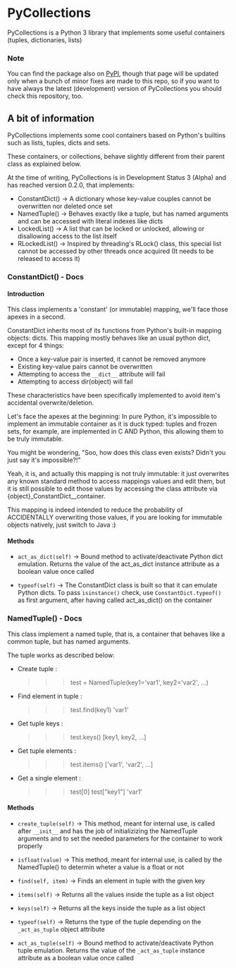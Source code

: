 # PyCollections
PyCollections is a Python 3 library that implements some useful containers (tuples, dictionaries, lists)


### Note

You can find the package also on [PyPI](https://pypi.org/project/PyCollections/), though that page will be updated only when a bunch of minor fixes are made to this repo, so if you want to have always the latest (development) version of PyCollections you should check this repository, too.

## A bit of information

PyCollections implements some cool containers based on Python's builtins such as lists, tuples, dicts and sets.

These containers, or collections, behave slightly different from their parent class as explained below.

At the time of writing, PyCollections is in Development Status 3 (Alpha) and has reached version 0.2.0, that implements:

  - ConstantDict() -> A dictionary whose key-value couples cannot be overwritten nor deleted once set
  - NamedTuple() -> Behaves exactly like a tuple, but has named arguments and can be accessed with literal indexes like dicts
  - LockedList() -> A list that can be locked or unlocked, allowing or disallowing access to the list itself
  - RLockedList() -> Inspired by threading's RLock() class, this special list cannot be accessed by other threads once acquired (It needs to be released to access it)

### ConstantDict() - Docs

#### Introduction

This class implements a 'constant' (or immutable) mapping, we'll face those apexes in a second.

ConstantDict inherits most of its functions from Python's built-in mapping objects: dicts.
This mapping mostly behaves like an usual python dict, except for  4 things:

  - Once a key-value pair is inserted, it cannot be removed anymore
  - Existing key-value pairs cannot be overwritten
  - Attempting to access the `__dict__` attribute will fail
  - Attempting to access dir(object) will fail

These characteristics have been specifically implemented to avoid item's accidental overwrite/deletion.

Let's face the apexes at the beginning: In pure Python, it's impossible to implement an immutable container as it is duck typed: tuples and frozen sets, for example, are implemented in C AND Python, this allowing them to be truly immutable.

You might be wondering, "Soo, how does this class even exists? Didn't you just say it's impossible?!"

Yeah, it is, and actually this mapping is not truly immutable: it just overwrites any known standard method to access mappings values and edit them, but it is still possible to edit those values by accessing the class attribute via {object}_ConstantDict__container.

This mapping is indeed intended to reduce the probability of ACCIDENTALLY overwriting those
values, if you are looking for immutable objects natively, just
switch to Java :)

#### Methods

  - `act_as_dict(self)` -> Bound method to activate/deactivate Python dict emulation. Returns the value of the act_as_dict instance attribute as a boolean value once called
  
  - `typeof(self)` -> The ConstantDict class is built so that it can emulate Python dicts.
    To pass `isinstance()` check, use `ConstantDict.typeof()` as first argument, after having called act_as_dict() on the container

### NamedTuple() - Docs

This class implement a named tuple, that is, a container that behaves like a common tuple, but has named arguments.

The tuple works as described below:

  - Create tuple :
    >>> test = NamedTuple(key1='var1', key2='var2', ...)

  - Find element in tuple :
    >>> test.find(key1)
        'var1'

  - Get tuple keys :
    >>> test.keys()
        [key1, key2, ...]

  - Get tuple elements :
    >>> test.items()
        ['var1', 'var2', ...]
  
  - Get a single element :
    >>> test[0] 
    >>> test["key1"]
        'var1'
        
#### Methods

  - `create_tuple(self)` -> This method, meant for internal use, is called after `__init__` and has the job of
   initializizing the NamedTuple arguments and to set the needed parameters for the container to work properly
  
  - `isfloat(value)` -> This method, meant for internal use, is called by the NamedTuple() to determin wheter a value is a float or not
  
  - `find(self, item)` -> Finds an element in tuple with the given key

  - `items(self)` -> Returns all the values inside the tuple as a list object
  
  - `keys(self)` -> Returns all the keys inside the tuple as a list object
  
  - `typeof(self)` -> Returns the type of the tuple depending on the `_act_as_tuple` object attribute
  
  - `act_as_tuple(self)` -> Bound method to activate/deactivate Python tuple emulation. Returns the value of the `_act_as_tuple` instance attribute as a boolean value once called
  
  
